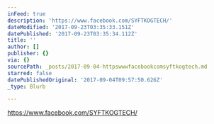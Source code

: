 ```yaml
---
inFeed: true
description: 'https://www.facebook.com/SYFTKOGTECH/'
dateModified: '2017-09-23T03:35:33.151Z'
datePublished: '2017-09-23T03:35:34.112Z'
title: ''
author: []
publisher: {}
via: {}
sourcePath: _posts/2017-09-04-httpswwwfacebookcomsyftkogtech.md
starred: false
datePublishedOriginal: '2017-09-04T09:57:50.626Z'
_type: Blurb

---
```

https://www.facebook.com/SYFTKOGTECH/